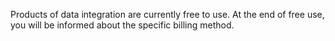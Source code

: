 Products of data integration are currently free to use. At the end of free use, you will be informed about the specific billing method. 